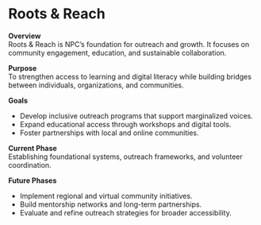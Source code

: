 # Roots & Reach

**Overview**  
Roots & Reach is NPC’s foundation for outreach and growth. It focuses on community engagement, education, and sustainable collaboration.

**Purpose**  
To strengthen access to learning and digital literacy while building bridges between individuals, organizations, and communities.

**Goals**  
- Develop inclusive outreach programs that support marginalized voices.  
- Expand educational access through workshops and digital tools.  
- Foster partnerships with local and online communities.

**Current Phase**  
Establishing foundational systems, outreach frameworks, and volunteer coordination.

**Future Phases**  
- Implement regional and virtual community initiatives.  
- Build mentorship networks and long-term partnerships.  
- Evaluate and refine outreach strategies for broader accessibility.
